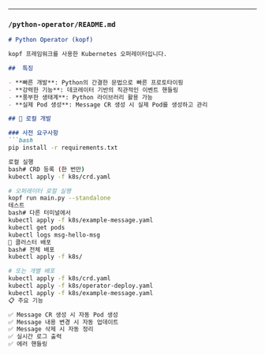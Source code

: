 ---

### `/python-operator/README.md`
```markdown
# Python Operator (kopf)

kopf 프레임워크를 사용한 Kubernetes 오퍼레이터입니다.

##  특징

- **빠른 개발**: Python의 간결한 문법으로 빠른 프로토타이핑
- **강력한 기능**: 데코레이터 기반의 직관적인 이벤트 핸들링
- **풍부한 생태계**: Python 라이브러리 활용 가능
- **실제 Pod 생성**: Message CR 생성 시 실제 Pod를 생성하고 관리

## 🚀 로컬 개발

### 사전 요구사항
```bash
pip install -r requirements.txt

로컬 실행
bash# CRD 등록 (한 번만)
kubectl apply -f k8s/crd.yaml

# 오퍼레이터 로컬 실행
kopf run main.py --standalone
테스트
bash# 다른 터미널에서
kubectl apply -f k8s/example-message.yaml
kubectl get pods
kubectl logs msg-hello-msg
🔧 클러스터 배포
bash# 전체 배포
kubectl apply -f k8s/

# 또는 개별 배포
kubectl apply -f k8s/crd.yaml
kubectl apply -f k8s/operator-deploy.yaml
kubectl apply -f k8s/example-message.yaml
📋 주요 기능

✅ Message CR 생성 시 자동 Pod 생성
✅ Message 내용 변경 시 자동 업데이트
✅ Message 삭제 시 자동 정리
✅ 실시간 로그 출력
✅ 에러 핸들링